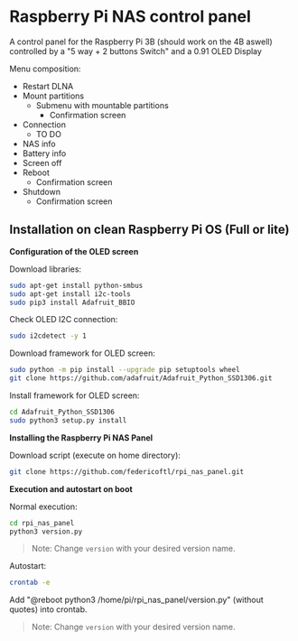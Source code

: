# Raspberry Pi NAS control panel
 A control panel for the Raspberry Pi 3B (should work on the 4B aswell) controlled by a "5 way + 2 buttons Switch" and a 0.91 OLED Display

Menu composition:
 - Restart DLNA
 - Mount partitions 	
	 - Submenu with mountable partitions  
		 - Confirmation screen   
 - Connection
	 - TO DO
 - NAS info
 - Battery info
 - Screen off
 - Reboot
	 - Confirmation screen   
 - Shutdown
	 - Confirmation screen   


## Installation on clean Raspberry Pi OS (Full or lite)
**Configuration of the OLED screen**

Download libraries:
```sh
sudo apt-get install python-smbus
sudo apt-get install i2c-tools
sudo pip3 install Adafruit_BBIO
```

Check OLED I2C connection:
```sh
sudo i2cdetect -y 1
```

Download framework for OLED screen:
```sh
sudo python -m pip install --upgrade pip setuptools wheel
git clone https://github.com/adafruit/Adafruit_Python_SSD1306.git
```
Install framework for OLED screen:
```sh
cd Adafruit_Python_SSD1306
sudo python3 setup.py install
```

**Installing the Raspberry Pi NAS Panel**

Download script (execute on home directory):
```sh
git clone https://github.com/federicoftl/rpi_nas_panel.git
```

**Execution and autostart on boot**

Normal execution:
```sh
cd rpi_nas_panel
python3 version.py
```
> Note: Change `version` with your desired version name.

Autostart:
```sh
crontab -e
```

Add "@reboot python3 /home/pi/rpi_nas_panel/version.py" (without quotes) into crontab.
> Note: Change `version` with your desired version name.

